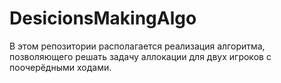 # DesicionsMakingAlgo

В этом репозитории располагается реализация алгоритма, позволяющего решать задачу аллокации для двух игроков с поочерёдными ходами.
